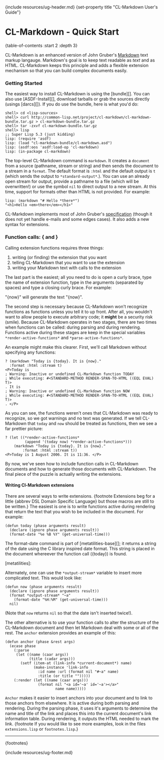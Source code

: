 {include resources/ug-header.md}
{set-property title "CL-Markdown User's Guide"}

# CL-Markdown - Quick Start

{table-of-contents :start 2 :depth 3}

CL-Markdown is an enhanced version of John Gruber's [Markdown][] text
markup langauge. Markdown's goal is to keep text readable as *text* and
as HTML. CL-Markdown keeps this principle and adds a flexible extension
mechanism so that you can build complex documents easily.

 [Markdown]: http://daringfireball.net/projects/markdown/


### Getting Started

The easiest way to install CL-Markdown is using the
[bundle][]. You can also use [ASDF-Install][], download
tarballs or grab the sources directly (usings [darcs][]). If
you do use the bundle, here is what you'd do:

    shell> cd <lisp-sources>
    shell> curl http://common-lisp.net/project/cl-markdown/cl-markdown-bundle.tar.gz > cl-markdown-bundle.tar.gz
    shell> tar -zxvf cl-markdown-bundle.tar.gz
    shell> lisp
    ;; Super Lisp 5.3 (just kidding)
    lisp: (require 'asdf)
    lisp: (load "cl-markdown-bundle/cl-markdown.asd")
    lisp: (asdf:oos 'asdf:load-op 'cl-markdown)
    lisp: (in-package cl-markdown)

The top-level CL-Markdown command is `markdown`. It creates a
`document` from a source (pathname, stream or string) and
then sends the document to a stream in a `format`. The
default format is `:html` and the default output is `t`
(which sends the output to `*standard-output*`.). You can use
an already open stream for output, provide a pathname to a
file (which will be overwritten!) or use the symbol `nil` to
direct output to a new stream. At this time, support for
formats other than HTML is not provided. For example:

    lisp: (markdown "# Hello *there*")
    "<h1>Hello <em>there</em></h1>"

CL-Markdown implements most of John Gruber's
[specification][markdown-specification] (though it does not
yet handle e-mails and some edges cases). It also adds a new
syntax for extensions.

 [markdown-specification]: http://daringfireball.net/projects/markdown/syntax

### Function calls: \{ and \}

Calling extension functions requires three things:

1. writing (or finding) the extension that you want
2. telling CL-Markdown that you want to use the extension
3. writing your Markdown text with calls to the extension

The last part is the easiest; all you need to do is open a
curly brace, type the name of extension function, type in the
arguments (separated by spaces) and type a closing curly
brace. For example:

"\{now\}" will generate the text "{now}".

The second step is necessary because CL-Markdown won't
recognize functions as functions unless you tell it to up
front. After all, you wouldn't want to allow people to
execute arbitrary code; it **might** be a security risk
(smile). Because CL-Markdown operates in two stages, there
are two times when functions can be called: during parsing
and during rendering. Functions active during these stages
are keep in the special variables `*render-active-functions*`
and `*parse-active-functions*`.

An example might make this clearer. First, we'll call Markdown
without specifying any functions:

    ? (markdown "Today is {today}. It is {now}."
      :format :html :stream t)
    <P>Today is
    ; Warning: Inactive or undefined CL-Markdown function TODAY
    ; While executing: #<STANDARD-METHOD RENDER-SPAN-TO-HTML ((EQL EVAL) T)>
    . It is
    ; Warning: Inactive or undefined CL-Markdown function NOW
    ; While executing: #<STANDARD-METHOD RENDER-SPAN-TO-HTML ((EQL EVAL) T)>
    . </P>

As you can see, the functions weren't ones that CL-Markdown was ready
to recognize, so we got warnings and no text was generated. If we
tell CL-Markdown that `today` and `now` should be treated as
functions, then we see a far prettier picture:

    ? (let ((*render-active-functions*
             (append '(today now) *render-active-functions*)))
        (markdown "Today is {today}. It is {now}."
            :format :html :stream t))
    <P>Today is 1 August 2006. It is 11:36. </P>

By now, we've seen how to include function calls in CL-Markdown
documents and how to generate those documents with CL-Markdown. The
final piece of the puzzle is actually writing the extensions.


#### Writing Cl-Markdown extensions

There are several ways to write extensions. {footnote
Extensions beg for a little {abbrev DSL Domain Specific
Language} but those macros are still to be written.} The
easiest is one is to write functions active during rendering
that return the text that you wish to be included in the
document. For example:

    (defun today (phase arguments result)
      (declare (ignore phase arguments result))
      (format-date "%e %B %Y" (get-universal-time)))

The format-date command is part of [metatilities-base][]; it
returns a string of the date using the C library inspired
date format. This string is placed in the document whereever
the function call (\{today\}) is found.

 [metatilities]:

Alternately, one can use the `*output-stream*` variable to
insert more complicated text. This would look like:

    (defun now (phase arguments result)
      (declare (ignore phase arguments result))
      (format *output-stream* "~a"
        (format-date "%H:%M" (get-universal-time)))
      nil)

(Note that `now` returns `nil` so that the date isn't inserted
twice!).

The other alternative is to use your function calls to alter
the structure of the CL-Markdown document and then let
Markdown deal with some or all of the rest. The `anchor`
extension provides an example of this:

    (defun anchor (phase &rest args)
      (ecase phase
        (:parse
         (let ((name (caar args))
               (title (cadar args)))
           (setf (item-at (link-info *current-document*) name)
                 (make-instance 'link-info
                   :id name :url (format nil "#~a" name)
                   :title (or title "")))))
        (:render (let ((name (caar args)))
                   (format nil "<a id='~a' id='~a'></a>"
                           name name)))))

`Anchor` makes it easier to insert anchors into your document
and to link to those anchors from elsewhere. It is active
during both parsing and rendering. During the parsing phase,
it uses it's arguments to determine the name and title of the
link and places this into the current document's link
information table. During rendering, it outputs the HTML
needed to mark the link. {footnote If you would like to see
more examples, look in the files `extensions.lisp` or
`footnotes.lisp`.}

<hr>

{footnotes}

{include resources/ug-footer.md}

